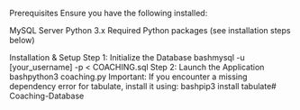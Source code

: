 Prerequisites
Ensure you have the following installed:

MySQL Server
Python 3.x
Required Python packages (see installation steps below)

Installation & Setup
Step 1: Initialize the Database
bashmysql -u [your_username] -p < COACHING.sql
Step 2: Launch the Application
bashpython3 coaching.py
Important: If you encounter a missing dependency error for tabulate, install it using:
bashpip3 install tabulate# Coaching-Database
